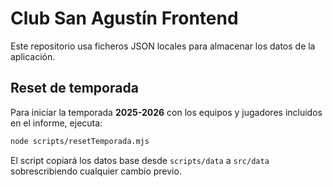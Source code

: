 # Club San Agustín Frontend

Este repositorio usa ficheros JSON locales para almacenar los datos de la aplicación.

## Reset de temporada

Para iniciar la temporada **2025-2026** con los equipos y jugadores incluidos en el informe, ejecuta:

```bash
node scripts/resetTemporada.mjs
```

El script copiará los datos base desde `scripts/data` a `src/data` sobrescribiendo cualquier cambio previo.
